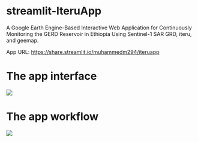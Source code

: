 # streamlit-IteruApp
A Google Earth Engine-Based Interactive Web Application for Continuously Monitoring the GERD Reservoir in Ethiopia Using Sentinel-1 SAR GRD, iteru, and geemap.

App URL: <https://share.streamlit.io/muhammedm294/iteruapp>

# The app interface

![](https://github.com/MuhammedM294/data/blob/d02cf385dc26c31d0ba2a8e608723c93efc4352e/img/home.png)

# The app workflow

![](https://github.com/MuhammedM294/data/blob/main/gifs/Workflow.png)
